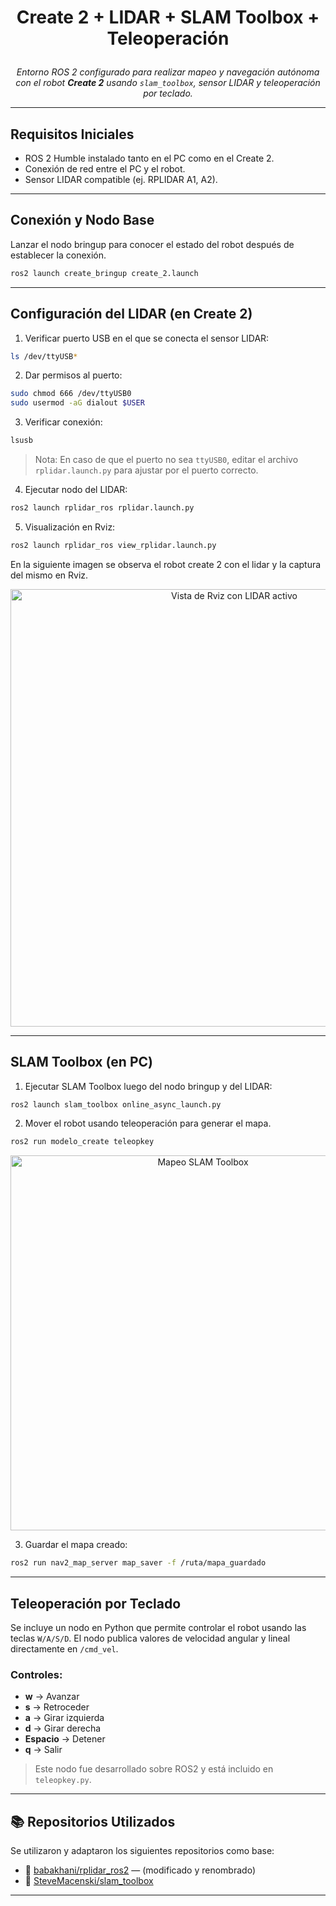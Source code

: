 # <p align="center">Create 2 + LIDAR + SLAM Toolbox + Teleoperación</p>

<p align="center">
  <i>Entorno ROS 2 configurado para realizar mapeo y navegación autónoma con el robot <b>Create 2</b> usando <code>slam_toolbox</code>, sensor LIDAR y teleoperación por teclado.</i>
</p>

---

## Requisitos Iniciales

- ROS 2 Humble instalado tanto en el PC como en el Create 2.
- Conexión de red entre el PC y el robot.
- Sensor LIDAR compatible (ej. RPLIDAR A1, A2).

---

## Conexión y Nodo Base
Lanzar el nodo bringup para conocer el estado del robot después de establecer la conexión.
```bash
ros2 launch create_bringup create_2.launch
```

---

## Configuración del LIDAR (en Create 2)

1. Verificar puerto USB en el que se conecta el sensor LIDAR:
```bash
ls /dev/ttyUSB*
```

2. Dar permisos al puerto:
```bash
sudo chmod 666 /dev/ttyUSB0
sudo usermod -aG dialout $USER
```

3. Verificar conexión:
```bash
lsusb
```

> Nota: En caso de que el puerto no sea `ttyUSB0`, editar el archivo `rplidar.launch.py` para ajustar por el puerto correcto.

4. Ejecutar nodo del LIDAR:
```bash
ros2 launch rplidar_ros rplidar.launch.py
```

5. Visualización en Rviz:
```bash
ros2 launch rplidar_ros view_rplidar.launch.py
```
En la siguiente imagen se observa el robot create 2 con el lidar y la captura del mismo en Rviz.
<p align="center">
  <img src="https://github.com/user-attachments/assets/7aac8755-940b-402e-8435-499501eee820" alt="Vista de Rviz con LIDAR activo" width="700">
</p>

---

##  SLAM Toolbox (en PC)

1. Ejecutar SLAM Toolbox luego del nodo bringup y del LIDAR:
```bash
ros2 launch slam_toolbox online_async_launch.py
```

2. Mover el robot usando teleoperación para generar el mapa.
```bash
ros2 run modelo_create teleopkey
```
<p align="center">
  <img src="https://github.com/user-attachments/assets/5b4cbccb-2462-4198-9089-a37231c67754" alt="Mapeo SLAM Toolbox" width="600">
</p>

3. Guardar el mapa creado:
```bash
ros2 run nav2_map_server map_saver -f /ruta/mapa_guardado
```
---


## Teleoperación por Teclado

Se incluye un nodo en Python que permite controlar el robot usando las teclas `W/A/S/D`. El nodo publica valores de velocidad angular y lineal directamente en `/cmd_vel`.

### Controles:

- **w** → Avanzar  
- **s** → Retroceder  
- **a** → Girar izquierda  
- **d** → Girar derecha  
- **Espacio** → Detener  
- **q** → Salir

> Este nodo fue desarrollado sobre ROS2 y está incluido en `teleopkey.py`.

---

## 📚 Repositorios Utilizados

Se utilizaron y adaptaron los siguientes repositorios como base:

- 🔗 [babakhani/rplidar_ros2](https://github.com/babakhani/rplidar_ros2) — (modificado y renombrado)
- 🔗 [SteveMacenski/slam_toolbox](https://github.com/SteveMacenski/slam_toolbox)

---
